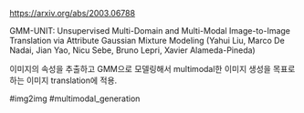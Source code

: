 https://arxiv.org/abs/2003.06788

GMM-UNIT: Unsupervised Multi-Domain and Multi-Modal Image-to-Image Translation via Attribute Gaussian Mixture Modeling (Yahui Liu, Marco De Nadai, Jian Yao, Nicu Sebe, Bruno Lepri, Xavier Alameda-Pineda)

이미지의 속성을 추출하고 GMM으로 모델링해서 multimodal한 이미지 생성을 목표로 하는 이미지 translation에 적용.

#img2img #multimodal_generation 